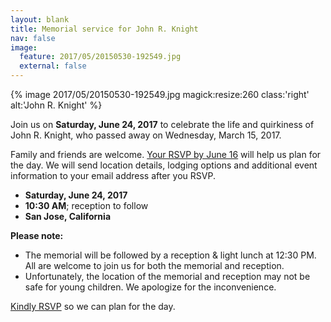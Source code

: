 ```yaml
---
layout: blank
title: Memorial service for John R. Knight
nav: false
image:
  feature: 2017/05/20150530-192549.jpg
  external: false
---
```


{% image 2017/05/20150530-192549.jpg magick:resize:260 class:'right' alt:'John R. Knight' %}

Join us on **Saturday, June 24, 2017** to celebrate the life and quirkiness of John R. Knight, who passed away on Wednesday, March 15, 2017.

Family and friends are welcome. <a href="http://eepurl.com/cQYoGT">Your RSVP by June 16</a> will help us plan for the day. We will send location details, lodging options and additional event information to your email address after you RSVP.

- **Saturday, June 24, 2017**
- **10:30 AM**; reception to follow
- **San Jose, California**

**Please note:**
- The memorial will be followed by a reception &amp; light lunch at 12:30 PM. All are welcome to join us for both the memorial and reception.
- Unfortunately, the location of the memorial and reception may not be safe for young children. We apologize for the inconvenience.

<a href="http://eepurl.com/cQYoGT">Kindly RSVP</a> so we can plan for the day.